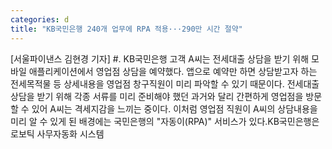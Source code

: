 ```yaml
---
categories: d
title: "KB국민은행 240개 업무에 RPA 적용···290만 시간 절약"
---
```

[서울파이낸스 김현경 기자] #. KB국민은행 고객 A씨는 전세대출 상담을 받기 위해 모바일 애플리케이션에서 영업점 상담을 예약했다. 앱으로 예약만 하면 상담받고자 하는 전세목적물 등 상세내용을 영업점 창구직원이 미리 파악할 수 있기 때문이다. 전세대출 상담을 받기 위해 각종 서류를 미리 준비해야 했던 과거와 달리 간편하게 영업점을 방문할 수 있어 A씨는 격세지감을 느끼는 중이다. 이처럼 영업점 직원이 A씨의 상담내용을 미리 알 수 있게 된 배경에는 국민은행의 "자동이(RPA)" 서비스가 있다.KB국민은행은 로보틱 사무자동화 시스템
